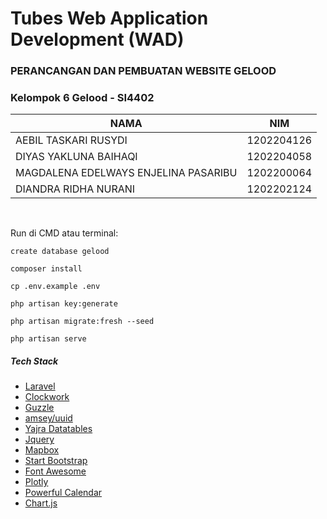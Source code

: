 # Tubes Web Application Development (WAD)

### PERANCANGAN DAN PEMBUATAN WEBSITE GELOOD

### Kelompok 6 Gelood - SI4402

|  NAMA |  NIM  |
| ------------ | ------------ |
|  AEBIL TASKARI RUSYDI |  1202204126 |
|  DIYAS YAKLUNA BAIHAQI |  1202204058  |
|  MAGDALENA EDELWAYS ENJELINA PASARIBU |  1202200064  |
|  DIANDRA RIDHA NURANI |  1202202124  |


<br />

Run di CMD atau terminal:

`create database gelood`

`composer install`

`cp .env.example .env`

`php artisan key:generate`

`php artisan migrate:fresh --seed`

`php artisan serve`
<br />

##### Tech Stack

- [Laravel](https://laravel.com/ "Laravel")
- [Clockwork](https://github.com/itsgoingd/clockwork "Clockwork")
- [Guzzle](https://docs.guzzlephp.org/en/stable/overview.html "Guzzle")
- [amsey/uuid](https://uuid.ramsey.dev/en/stable/ "amsey/uuid")
- [Yajra Datatables](https://yajrabox.com/docs/laravel-datatables/master/installation "Yajra")
- [Jquery](https://jquery.com/ "Jquery")
- [Mapbox](https://www.mapbox.com/ "Mapbox")
- [Start Bootstrap](https://startbootstrap.com/ "Start Bootstrap")
- [Font Awesome](https://fontawesome.com/ "Font Awesome")
- [Plotly](https://plotly.com/ "Plotly")
- [Powerful Calendar](https://www.jqueryscript.net/time-clock/powerful-calendar.html "Powerful Calendar")
- [Chart.js](https://www.chartjs.org/ "Chart.js")

<br />

